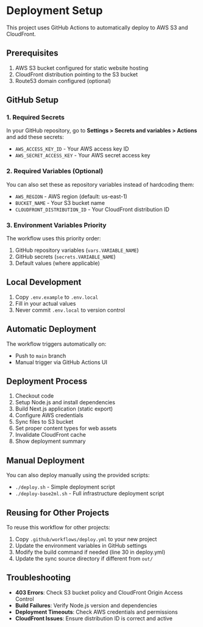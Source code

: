 # Deployment Setup

This project uses GitHub Actions to automatically deploy to AWS S3 and CloudFront.

## Prerequisites

1. AWS S3 bucket configured for static website hosting
2. CloudFront distribution pointing to the S3 bucket
3. Route53 domain configured (optional)

## GitHub Setup

### 1. Required Secrets

In your GitHub repository, go to **Settings > Secrets and variables > Actions** and add these secrets:

- `AWS_ACCESS_KEY_ID` - Your AWS access key ID
- `AWS_SECRET_ACCESS_KEY` - Your AWS secret access key

### 2. Required Variables (Optional)

You can also set these as repository variables instead of hardcoding them:

- `AWS_REGION` - AWS region (default: us-east-1)
- `BUCKET_NAME` - Your S3 bucket name
- `CLOUDFRONT_DISTRIBUTION_ID` - Your CloudFront distribution ID

### 3. Environment Variables Priority

The workflow uses this priority order:
1. GitHub repository variables (`vars.VARIABLE_NAME`)
2. GitHub secrets (`secrets.VARIABLE_NAME`)
3. Default values (where applicable)

## Local Development

1. Copy `.env.example` to `.env.local`
2. Fill in your actual values
3. Never commit `.env.local` to version control

## Automatic Deployment

The workflow triggers automatically on:
- Push to `main` branch
- Manual trigger via GitHub Actions UI

## Deployment Process

1. Checkout code
2. Setup Node.js and install dependencies
3. Build Next.js application (static export)
4. Configure AWS credentials
5. Sync files to S3 bucket
6. Set proper content types for web assets
7. Invalidate CloudFront cache
8. Show deployment summary

## Manual Deployment

You can also deploy manually using the provided scripts:
- `./deploy.sh` - Simple deployment script
- `./deploy-base2ml.sh` - Full infrastructure deployment script

## Reusing for Other Projects

To reuse this workflow for other projects:

1. Copy `.github/workflows/deploy.yml` to your new project
2. Update the environment variables in GitHub settings
3. Modify the build command if needed (line 30 in deploy.yml)
4. Update the sync source directory if different from `out/`

## Troubleshooting

- **403 Errors**: Check S3 bucket policy and CloudFront Origin Access Control
- **Build Failures**: Verify Node.js version and dependencies
- **Deployment Timeouts**: Check AWS credentials and permissions
- **CloudFront Issues**: Ensure distribution ID is correct and active